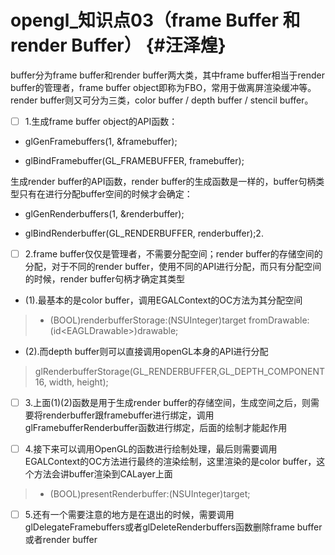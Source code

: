 # opengl\_知识点03（frame Buffer 和 render Buffer） {#汪泽煌}

buffer分为frame buffer和render buffer两大类，其中frame buffer相当于render buffer的管理者，frame buffer object即称为FBO，常用于做离屏渲染缓冲等。render buffer则又可分为三类，color buffer / depth buffer / stencil buffer。

* [ ] 1.生成frame buffer object的API函数：

* glGenFramebuffers\(1, &framebuffer\);

* glBindFramebuffer\(GL\_FRAMEBUFFER, framebuffer\);

生成render buffer的API函数，render buffer的生成函数是一样的，buffer句柄类型只有在进行分配buffer空间的时候才会确定：

* glGenRenderbuffers\(1, &renderbuffer\);

* glBindRenderbuffer\(GL\_RENDERBUFFER, renderbuffer\);2.

* [ ] 2.frame buffer仅仅是管理者，不需要分配空间；render buffer的存储空间的分配，对于不同的render buffer，使用不同的API进行分配，而只有分配空间的时候，render buffer句柄才确定其类型

* \(1\).最基本的是color buffer，调用EGALContext的OC方法为其分配空间

> * \(BOOL\)renderbufferStorage:\(NSUInteger\)target fromDrawable:\(id&lt;EAGLDrawable&gt;\)drawable;

* \(2\).而depth buffer则可以直接调用openGL本身的API进行分配

> glRenderbufferStorage\(GL\_RENDERBUFFER,GL\_DEPTH\_COMPONENT16, width, height\);

* [ ] 3.上面\(1\)\(2\)函数是用于生成render buffer的存储空间，生成空间之后，则需要将renderbuffer跟framebuffer进行绑定，调用glFramebufferRenderbuffer函数进行绑定，后面的绘制才能起作用

* [ ] 4.接下来可以调用OpenGL的函数进行绘制处理，最后则需要调用EGALContext的OC方法进行最终的渲染绘制，这里渲染的是color buffer，这个方法会讲buffer渲染到CALayer上面

> * \(BOOL\)presentRenderbuffer:\(NSUInteger\)target;

* [ ] 5.还有一个需要注意的地方是在退出的时候，需要调用glDelegateFramebuffers或者glDeleteRenderbuffers函数删除frame buffer或者render buffer



